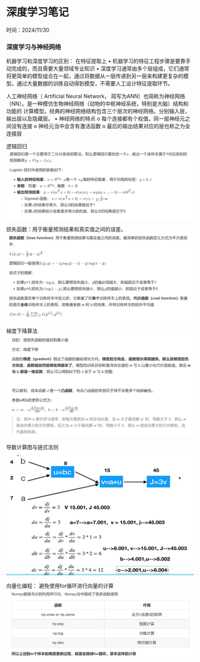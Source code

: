 # 深度学习笔记
时间：2024/11/30

### 深度学习与神经网络

机器学习和深度学习的区别：
在特征提取上
• 机器学习的特征工程步骤是要靠手动完成的，而且需要大量领域专业知识
• 深度学习通常由多个层组成，它们通常将更简单的模型组合在一起，通过将数据从一层传递到另一层来构建更复杂的模型。通过大量数据的训练自动得到模型，不需要人工设计特征提取环节。

人工神经网络（ Artificial Neural Network， 简写为ANN）也简称为神经网络（NN）。是一种模仿生物神经网络（动物的中枢神经系统，特别是大脑）结构和功能的 计算模型。经典的神经网络结构包含三个层次的神经网络。分别输入层，输出层以及隐藏层。
•	神经网络的特点
o	每个连接都有个权值，同一层神经元之间没有连接
o	神经元当中会含有激活函数
o	最后的输出结果对应的层也称之为全连接层

逻辑回归
![alt text](image-33.png)

损失函数：用于衡量预测结果和真实值之间的误差。
![alt text](image-35.png)

梯度下降算法
![alt text](image-36.png)

导数计算图与链式法则
![alt text](image-37.png)

向量化编程：
避免使用for循环进行向量的计算
![alt text](image-38.png)